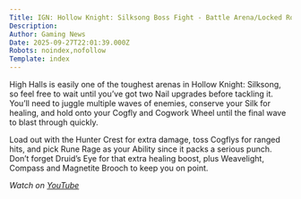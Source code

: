 ```yaml
---
Title: IGN: Hollow Knight: Silksong Boss Fight - Battle Arena/Locked Room (High Halls, Conductor's Melody)
Description: 
Author: Gaming News
Date: 2025-09-27T22:01:39.000Z
Robots: noindex,nofollow
Template: index
---
```

<p>High Halls is easily one of the toughest arenas in Hollow Knight: Silksong, so feel free to wait until you’ve got two Nail upgrades before tackling it. You’ll need to juggle multiple waves of enemies, conserve your Silk for healing, and hold onto your Cogfly and Cogwork Wheel until the final wave to blast through quickly.</p>

<p>Load out with the Hunter Crest for extra damage, toss Cogflys for ranged hits, and pick Rune Rage as your Ability since it packs a serious punch. Don’t forget Druid’s Eye for that extra healing boost, plus Weavelight, Compass and Magnetite Brooch to keep you on point.</p>

<p><em>Watch on <a href="https://www.youtube.com/watch?v=jEWEz-MJ21A" rel="noopener noreferrer">YouTube</a></em></p>

